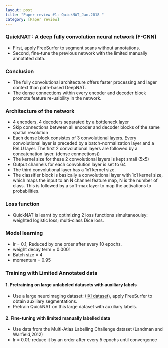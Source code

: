 ```yaml
---
layout: post
title: "Paper review #1: QuickNAT_Jan.2018 "
category: [Paper review]
---
```


### QuickNAT : A deep fully convolution neural network (F-CNN)
* First, apply FreeSurfer to segment scans without annotations.
* Second, fine-tune the previous network with the limited manually annotated data.

### Conclusion
* The fully convolutional architecture offers faster processing and lager context than path-based DeepNAT.
* The dense connections within every encoder and decoder block promote feature re-usibility in the network.

### Architecture of the network
* 4 encoders, 4 decoders separated by a bottleneck layer
* Skip connections between all encoder and decoder blocks of the same spatial resolution
* Each dense block consistes of 3 convolutional layers. Every convolutional layer is preceded by a batch-normalization layer and a ReLU layer. The first 2 convolutional layers are followed by a concatenation layer. (dense connections))
* The kernel size for these 2 convolutional layers is kept small (5x5)
* Output channels for each convolution layer is set to 64
* The third convolutional layer has a 1x1 kernel size.
* The classifier block is basically a convolutional layer with 1x1 kernel size, which maps the input to an N channel feature map, N is the number of class. This is followed by a soft-max layer to map the activations to probabilities.

### Loss function
* QuickNAT is learnt by optimizing 2 loss functions simultaneoulsy: weighted logistic loss; multi-class Dice loss.

### Model learning
* lr = 0.1; Reduced by one order after every 10 epochs.
* weight decay term = 0.0001
* Batch size = 4
* momentum = 0.95

### Training with Limited Annotated data

#### 1. Pretraining on large unlabeled datasets with auxiliary labels
* Use a large neuroimaging dataset: ([IXI dataset](http://brain-development.org/ixi-dataset/)), apply FreeSurfer to obtain auxiliary segmentations.
* Pretrain QuickNAT on this large dataset with auxiliary labels.

#### 2. Fine-tuning with limited manually labelled data
* Use data from the Multi-Atlas Labelling Challenge dataset (Landman and Warfield,2012)
* lr = 0.01; reduce it by an order after every 5 epochs until convergence
